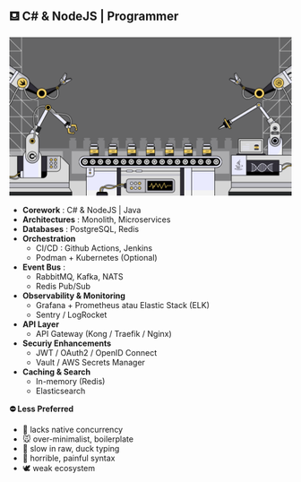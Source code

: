 ## ⛾ C# & NodeJS | Programmer

![](assets/20251022_033133_10527946_4.png)

- **Corework** : C# & NodeJS | Java
- **Architectures** : Monolith, Microservices
- **Databases** : PostgreSQL, Redis
- **Orchestration**
  - CI/CD : Github Actions, Jenkins
  - Podman + Kubernetes (Optional)
- **Event Bus** :
  - RabbitMQ, Kafka, NATS
  - Redis Pub/Sub
- **Observability & Monitoring**
  - Grafana + Prometheus atau Elastic Stack (ELK)
  - Sentry / LogRocket
- **API Layer**
  - API Gateway (Kong / Traefik / Nginx)
- **Securiy Enhancements**
  - JWT / OAuth2 / OpenID Connect
  - Vault / AWS Secrets Manager
- **Caching & Search**
  - In-memory (Redis)
  - Elasticsearch

**⛔ Less Preferred**

- 🐘 lacks native concurrency
- 🐭 over-minimalist, boilerplate
- 🐍 slow in raw, duck typing
- 🦀 horrible, painful syntax
- 🕊️ weak ecosystem
